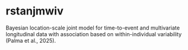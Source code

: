 # rstanjmwiv
Bayesian location-scale joint model for time-to-event and multivariate longitudinal data with association based on within-individual variability (Palma et al., 2025).

